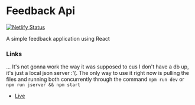 # Feedback Api
[![Netlify Status](https://api.netlify.com/api/v1/badges/e332a7c1-7500-47db-be75-74fe7f769875/deploy-status)](https://app.netlify.com/sites/ny-feedback-api/deploys)

A simple feedback application using React

### Links

... It's not gonna work the way it was supposed to cus I don't have a db up, it's just a local json server :'(.
The only way to use it right now is pulling the files and running both concurrently through the command ```npm run dev``` or ```npm run jserver && npm start```
-   [Live](https://ny-feedback-api.netlify.app) 
